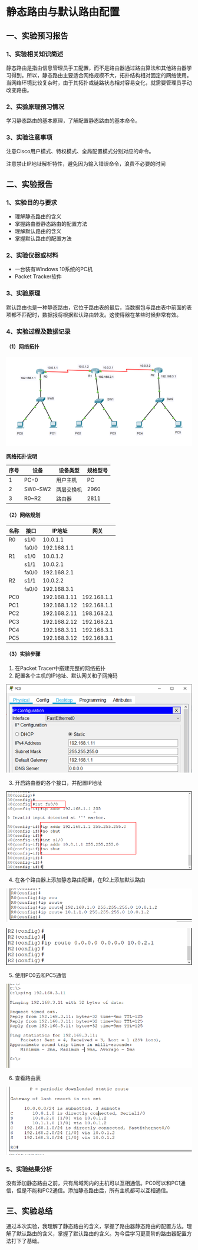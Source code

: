 # 静态路由与默认路由配置

## 一、实验预习报告

### 1、实验相关知识简述

静态路由是指由信息管理员手工配置，而不是路由器通过路由算法和其他路由器学习得到。所以，静态路由主要适合网络规模不大，拓扑结构相对固定的网络使用。当网络环境比较复杂时，由于其拓扑或链路状态相对容易变化，就需要管理员手动改变路由。

### 2、实验原理预习情况

学习静态路由的基本原理，了解配置静态路由的基本命令。

### 3、实验注意事项

注意Cisco用户模式、特权模式、全局配置模式分别对应的命令。

注意禁止IP地址解析特性，避免因为输入错误命令，浪费不必要的时间



## 二、实验报告

### 1、实验目的与要求

* 理解静态路由的含义
* 掌握路由器静态路由的配置方法
* 理解默认路由的含义
* 掌握默认路由的配置方法

### 2、实验仪器或材料

- 一台装有Windows 10系统的PC机
- Packet Tracker软件



### 3、实验原理

默认路由也是一种静态路由，它位于路由表的最后，当数据包与路由表中前面的表项都不匹配时，数据报将根据默认路由转发。这使得器在某些时候非常有效。



### 4、实验过程及数据记录

#### （1）网络拓扑

![image-20201207193515199](assets/%E5%AE%9E%E9%AA%8C%E5%85%AD/image-20201207193515199.png)



**网络拓扑说明**

| 序号 | 设备    | 设备类型   | 规格型号 |
| ---- | ------- | ---------- | -------- |
| 1    | PC-0    | 用户主机   | PC       |
| 2    | SW0~SW2 | 两层交换机 | 2960     |
| 3    | R0~R2   | 路由器     | 2811     |



#### （2）网络规划



| 名称 | 接口  | IP地址       | 网关        |
| ---- | ----- | ------------ | ----------- |
| R0   | s1/0  | 10.0.1.1     |             |
|      | fa0/0 | 192.168.1.1  |             |
| R1   | s1/0  | 10.0.1.2     |             |
|      | s1/1  | 10.0.2.1     |             |
|      | fa0/0 | 192.168.2.1  |             |
| R2   | s1/1  | 10.0.2.2     |             |
|      | fa0/0 | 192.168.3.1  |             |
| PC0  |       | 192.168.1.11 | 192.168.1.1 |
| PC1  |       | 192.168.1.12 | 192.168.1.1 |
| PC2  |       | 192.168.2.11 | 198.168.2.1 |
| PC3  |       | 192.168.2.12 | 192.168.2.1 |
| PC4  |       | 192.168.3.11 | 192.168.3.1 |
| PC5  |       | 192.168.3.12 | 192.168.3.1 |



#### （3）实验步骤

1. 在Packet Tracer中搭建完整的网络拓扑
2. 配置各个主机的IP地址、默认网关和子网掩码

![image-20201207201123200](assets/%E5%AE%9E%E9%AA%8C%E5%85%AD%EF%BC%9A%E9%9D%99%E6%80%81%E8%B7%AF%E7%94%B1%E4%B8%8E%E9%BB%98%E8%AE%A4%E8%B7%AF%E7%94%B1%E9%85%8D%E7%BD%AE/image-20201207201123200.png)



3. 开启路由器的各个接口，并配置IP地址

![image-20201207201741801](assets/%E5%AE%9E%E9%AA%8C%E5%85%AD%EF%BC%9A%E9%9D%99%E6%80%81%E8%B7%AF%E7%94%B1%E4%B8%8E%E9%BB%98%E8%AE%A4%E8%B7%AF%E7%94%B1%E9%85%8D%E7%BD%AE/image-20201207201741801.png)



4. 在各个路由器上添加静态路由配置，在R2上添加默认路由

![image-20201207202012008](assets/%E5%AE%9E%E9%AA%8C%E5%85%AD%EF%BC%9A%E9%9D%99%E6%80%81%E8%B7%AF%E7%94%B1%E4%B8%8E%E9%BB%98%E8%AE%A4%E8%B7%AF%E7%94%B1%E9%85%8D%E7%BD%AE/image-20201207202012008.png)

![image-20201207202201707](assets/%E5%AE%9E%E9%AA%8C%E5%85%AD%EF%BC%9A%E9%9D%99%E6%80%81%E8%B7%AF%E7%94%B1%E4%B8%8E%E9%BB%98%E8%AE%A4%E8%B7%AF%E7%94%B1%E9%85%8D%E7%BD%AE/image-20201207202201707.png)



5. 使用PC0去和PC5通信

![image-20201207202310069](assets/%E5%AE%9E%E9%AA%8C%E5%85%AD%EF%BC%9A%E9%9D%99%E6%80%81%E8%B7%AF%E7%94%B1%E4%B8%8E%E9%BB%98%E8%AE%A4%E8%B7%AF%E7%94%B1%E9%85%8D%E7%BD%AE/image-20201207202310069.png)

6. 查看路由表

![image-20201207202348814](assets/%E5%AE%9E%E9%AA%8C%E5%85%AD%EF%BC%9A%E9%9D%99%E6%80%81%E8%B7%AF%E7%94%B1%E4%B8%8E%E9%BB%98%E8%AE%A4%E8%B7%AF%E7%94%B1%E9%85%8D%E7%BD%AE/image-20201207202348814.png)

### 5、实验结果分析

没有添加静态路由之前，只有局域网内的主机可以互相通信。PC0可以和PC1通信，但是不能和PC2通信。添加静态路由后，所有主机都可以互相通信。



## 三、实验总结

通过本次实验，我理解了静态路由的含义，掌握了路由器静态路由的配置方法。理解了默认路由的含义，掌握了默认路由的含义。为今后学习更高阶的路由器配置方法打下了基础。



